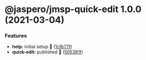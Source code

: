 # @jaspero/jmsp-quick-edit 1.0.0 (2021-03-04)


### Features

* **help:** initial setup :tada: ([1cfb77f](https://github.com/Jaspero/jms-plugins/commit/1cfb77fee057b1255031b29ca97b6908c4099a39))
* **quick-edit:** published :tada: ([505391f](https://github.com/Jaspero/jms-plugins/commit/505391fa7af006065c7733fcd261a461e3c0307c))
